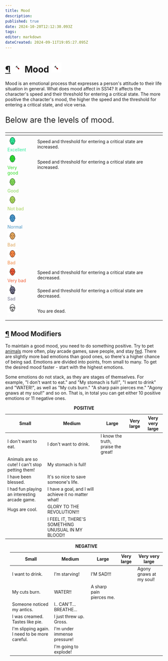 ```yaml
---
title: Mood
description: 
published: true
date: 2024-10-20T12:12:30.093Z
tags: 
editor: markdown
dateCreated: 2024-09-11T19:05:27.095Z
---
```


<div><h1 class="center-align toc-header" id="mood"><a class="toc-anchor" href="#mood">¶</a> 
  <img src="/guides/mood/honk.png" class="icon">
  Mood
  <img src="/guides/mood/honk.png" class="icon">
</h1>
<p>Mood is an emotional process that expresses a person's attitude to their life situation in general. What does mood affect in SS14? It affects the character's speed and their threshold for entering a critical state. The more positive the character's mood, the higher the speed and the threshold for entering a critical state, and vice versa.</p>
<p style="font-size: 25px">Below are the levels of mood.</p>
<div class="table-container"><table class="tablica-nastroyeniya" style="margin: 0 auto;">
  <thead style="opacity: 0.5;">
    <tr>
      <th></th>
      <th style="opacity: 0.5;"></th>
      <th style="opacity: 0.5;"></th>
    </tr>
  </thead>
  <tbody>
    <tr>
      <td><img src="/guides/mood/ultra_sigma_mood.png"><br><span style="color: #2eeb9a;">Excellent</span></td>
      <td> </td>
      <td>Speed and threshold for entering a critical state are increased. </td>
    </tr>
    <tr>
      <td><img src="/guides/mood/very_good.png"><br><span style="color: #30dd26;">Very good</span></td>
      <td> </td>
      <td>Speed and threshold for entering a critical state are increased.</td>
    </tr>
    <tr>
      <td><img src="/guides/mood/good.png"><br><span style="color: #86d656;">Good</span></td>
      <td></td>
      <td></td>
    </tr>
    <tr>
      <td><img src="/guides/mood/not_bad.png"><br><span style="color: #a8d259;">Not bad</span></td>
      <td>	</td>
      <td></td>
    </tr>
    <tr>
      <td><img src="/guides/mood/normalno.png"><br><span style="color: #4b96c4;">Normal</span></td>
      <td></td>
      <td></td>
    </tr>
    <tr>
      <td><img src="/guides/mood/not_good.png"><br><span style="color: #dfa65b;">Bad</span></td>
      <td></td>
      <td></td>
    </tr>
    <tr>
      <td><img src="/guides/mood/huevo.png"><br><span style="color: #f38943;">Bad</span></td>
      <td></td>
      <td></td>
    </tr>
    <tr>
      <td> <img src="/guides/mood/very_huevo.png"><br><span style="color: #f15d36;">Very bad</span></td>
      <td> 	</td>
      <td>Speed and threshold for entering a critical state are decreased.</td>
    </tr>
    <tr>
      <td><img src="/guides/mood/sad.png"><br><span style="color: #747690;">Sad</span></td>
      <td></td>
      <td>Speed and threshold for entering a critical state are decreased.</td>
    </tr>
    <tr>
      <td><img src="/guides/mood/dead.png"><br><span style="color: #ffffff;">Dead</span></td>
      <td></td>
      <td>You are dead.</td>
    </tr>
  </tbody>
</table></div>
<h2 id="mood-modifiers" class="toc-header"><a class="toc-anchor" href="#mood-modifiers">¶</a> Mood Modifiers</h2>
<p>To maintain a good mood, you need to do something positive. Try to pet <a href="/guides/fauna" class="is-internal-link is-valid-page">animals</a> more often, play arcade games, save people, and stay <a href="/guides/food" class="is-internal-link is-valid-page">fed</a>. There are slightly more bad emotions than good ones, so there's a higher chance of being sad. Emotions are divided into points, from small to many. To get the desired mood faster - start with the highest emotions.</p>
<p>Some emotions do not stack, as they are stages of themselves. For example, "I don't want to eat." and "My stomach is full!", "I want to drink" and "WATER!", as well as "My cuts burn." "A sharp pain pierces me." "Agony gnaws at my soul!" and so on. That is, in total you can get either 10 positive emotions or 11 negative ones.</p>
<div class="two_table">
<div class="mood_status table1">
<table style="width: 100%">
  <caption> <span class="posi"><strong>POSITIVE</strong></span>   </caption>
  <thead>
    <tr>
      <th>Small</th>
      <th>Medium</th>
      <th>Large</th>
 <th>Very large</th>
 <th>Very very large</th>
    </tr>
  </thead>
  <tbody>
    <tr>
      <td>  <span class="posi">I don't want to eat.</span> </td>
      <td>  <span class="posi">I don't want to drink.</span>  </td>
      <td> 	 <span class="posi">I know the truth, praise the great! </span> </td>    
  <td>  </td>
      <td>  </td>
    </tr>
    <tr>
     <td>  <span class="posi">Animals are so cute! I can't stop petting them!</span> </td>
      <td>  <span class="posi">My stomach is full!</span>  </td>
      <td>  </td>
      <td>  </td>
      <td>  </td>
    </tr>
    <tr>
     <td>  <span class="posi">I have been blessed. </span> </td>
      <td>  <span class="posi">It's so nice to save someone's life.</span>  </td>
      <td>  </td>
      <td>  </td>
      <td>  </td>
    </tr>
    <tr>
     <td> <span class="posi"> I had fun playing an interesting arcade game.</span> </td>
      <td>  <span class="posi">I have a goal, and I will achieve it no matter what!</span>  </td>
      <td>  </td>
      <td>  </td>
      <td>  </td>
    </tr>
    <tr>
     <td>  <span class="posi">Hugs are cool.</span>  </td>
      <td>  <span class="posi">GLORY TO THE REVOLUTION!!! </span> </td>
      <td>  </td>
      <td>  </td>
      <td>  </td>
    </tr>
    <tr>
     <td>  <span class="posi"></span>  </td>
      <td>  <span class="posi">I FEEL IT, THERE'S SOMETHING UNUSUAL IN MY BLOOD!! </span> </td>
      <td>  </td>
      <td>  </td>
      <td>  </td>
    </tr>
  </tbody>
</table>
</div>
<div style="margin-left: 15px" class="mood_status table2">
<table>
  <caption> <span class="nega"><strong>NEGATIVE</strong></span>   </caption>
  <thead>
    <tr>
      <th>Small</th>
      <th>Medium</th>
      <th>Large</th>
      <th>Very large</th>
      <th>Very very large</th>
    </tr>
  </thead>
  <tbody>
    <tr>
      <td>  <span class="nega">I want to drink.</span> </td>
      <td>  <span class="nega">I'm starving!</span>  </td>
      <td>  <span class="nega">I'M SAD!!!</span> </td>    
      <td>  <span class="nega"></span>  </td>
      <td>  <span class="nega">Agony gnaws at my soul! </span> </td>
    </tr>
    <tr>
      <td>  <span class="nega">My cuts burn.</span> </td>
      <td>  <span class="nega">WATER!!</span>  </td>
      <td>  <span class="nega">A sharp pain pierces me.</span>  </td>
      <td>  </td>
      <td>  </td>
    </tr>
    <tr>
      <td>  <span class="nega">Someone noticed my antics.</span> </td>
      <td>  <span class="nega">I.. CAN'T... BREATHE... </span> </td>
      <td>  </td>
      <td>  </td>
      <td>  </td>
    </tr>
    <tr>
      <td> <span class="nega"> I was creamed. Tastes like pie. </span>  </td>
      <td> <span class="nega"> I just threw up. Gross. </span> </td>
      <td>  </td>
      <td>  </td>
      <td>  </td>
    </tr>
    <tr>
      <td> <span class="nega"> I'm slipping again. I need to be more careful.</span> </td>
      <td>  <span class="nega"> I'm under immense pressure!</span>  </td>
      <td>  </td>
      <td>  </td>
      <td>  </td>
    </tr>
    <tr>
      <td> </td>
      <td><span class="nega"> I'm going to explode!</span>  </td>
      <td>  </td>
      <td>  </td>
      <td>  </td>
    </tr>
  </tbody>
</table>
</div></div></div>